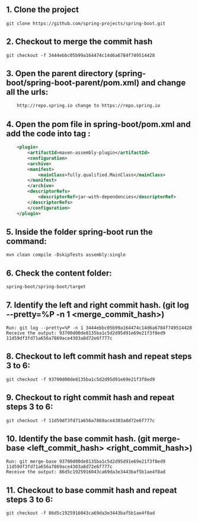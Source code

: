  ## 1. Clone the project 
    git clone https://github.com/spring-projects/spring-boot.git

## 2. Checkout to merge the commit hash
    git checkout -f 3444ebbc05b99a164474c14d6a6784f749514428

## 3. Open the parent directory (spring-boot/spring-boot-parent/pom.xml) and change all the urls:
```xml
    http://repo.spring.io change to https://repo.spring.io
```

## 4. Open the pom file in spring-boot/pom.xml and add the code into tag <plugins>:
```xml
    <plugin>
        <artifactId>maven-assembly-plugin</artifactId> 
        <configuration> 
        <archive> 
        <manifest> 
            <mainClass>fully.qualified.MainClass</mainClass> 
        </manifest> 
        </archive> 
        <descriptorRefs> 
            <descriptorRef>jar-with-dependencies</descriptorRef> 
        </descriptorRefs> 
        </configuration> 
    </plugin>

```

## 5. Inside the folder  spring-boot run the command:
    mvn clean compile -DskipTests assembly:single

## 6. Check the content folder: 
    spring-boot/spring-boot/target

## 7. Identify the left and right commit hash. (git log --pretty=%P -n 1 <merge_commit_hash>)
    Run: git log --pretty=%P -n 1 3444ebbc05b99a164474c14d6a6784f749514428
    Receive the output: 93700d00de8135ba1c5d2d95d91e69e21f3f8ed9 11d59df3fd71a656a7869ace4303a8d72e6f777c

## 8. Checkout to left commit hash and repeat steps 3 to 6:
    git checkout -f 93700d00de8135ba1c5d2d95d91e69e21f3f8ed9

## 9. Checkout to right commit hash and repeat steps 3 to 6:
    git checkout -f 11d59df3fd71a656a7869ace4303a8d72e6f777c

## 10. Identify the base commit hash. (git merge-base <left_commit_hash> <right_commit_hash>)
    Run: git merge-base 93700d00de8135ba1c5d2d95d91e69e21f3f8ed9 11d59df3fd71a656a7869ace4303a8d72e6f777c
    Receive the output: 86d5c1925916043ca69da3e3443baf5b1ae4f8ad

## 11. Checkout to base commit hash and repeat steps 3 to 6:
    git checkout -f 86d5c1925916043ca69da3e3443baf5b1ae4f8ad
